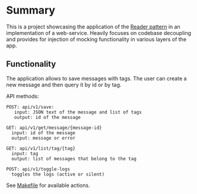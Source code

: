 # Summary

This is a project showcasing the application of the [Reader pattern](https://www.fpcomplete.com/blog/2017/06/readert-design-pattern/)
in an implementation of a web-service.
Heavily focuses on codebase decoupling and provides for injection of mocking functionality in various layers of the app.

## Functionality

The application allows to save messages with tags. 
The user can create a new message and then query it by id or by tag.

API methods:

```
POST: api/v1/save:
   input: JSON text of the message and list of tags
   output: id of the message 

GET: api/v1/get/message/{message-id}
  input: id of the message
  output: message or error  

GET: api/v1/list/tag/{tag} 
  input: tag 
  output: list of messages that belong to the tag

POST: api/v1/toggle-logs
  toggles the logs (active or silent)
```

See [Makefile](Makefile) for available actions.
